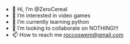 - 👋 Hi, I’m @ZeroCereal
- 👀 I’m interested in video games
- 🌱 I’m currently learning python
- 💞️ I’m looking to collaborate on NOTHING!!!
- 📫 How to reach me roccoswem@gmail.com
